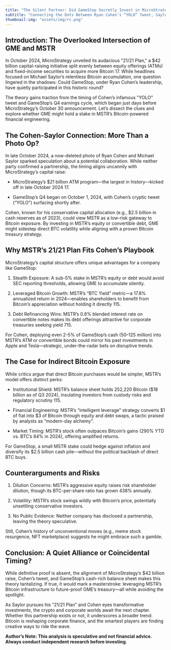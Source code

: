 ```yaml
---
title: "The Silent Partner: Did GameStop Secretly Invest in MicroStrategy’s $42 Billion Bitcoin Bet?"
subtitle: "Connecting the Dots Between Ryan Cohen’s “YOLO” Tweet, Saylor’s 21/21 Plan, and the Unspoken Corporate Alliance"
thumbnail-img: "assets/img/rc.png"
---
```

## Introduction: The Overlooked Intersection of GME and MSTR
In October 2024, MicroStrategy unveiled its audacious "21/21 Plan," a $42 billion capital-raising initiative split evenly between equity offerings (ATMs) and fixed-income securities to acquire more Bitcoin 17. While headlines focused on Michael Saylor’s relentless Bitcoin accumulation, one question lingered in the shadows: Could GameStop, under Ryan Cohen’s leadership, have quietly participated in this historic round?

The theory gains traction from the timing of Cohen’s infamous "YOLO" tweet and GameStop’s Q4 earnings cycle, which began just days before MicroStrategy’s October 30 announcement. Let’s dissect the clues and explore whether GME might hold a stake in MSTR’s Bitcoin-powered financial engineering.

## The Cohen-Saylor Connection: More Than a Photo Op?
In late October 2024, a now-deleted photo of Ryan Cohen and Michael Saylor sparked speculation about a potential collaboration. While neither party confirmed a partnership, the timing aligns uncannily with MicroStrategy’s capital raise:

- MicroStrategy’s $21 billion ATM program—the largest in history—kicked off in late October 2024 17.

- GameStop’s Q4 began on October 1, 2024, with Cohen’s cryptic tweet (“YOLO”) surfacing shortly after.

Cohen, known for his conservative capital allocation (e.g., $2.5 billion in cash reserves as of 2023), could view MSTR as a low-risk gateway to Bitcoin exposure. By investing in MSTR’s equity or convertible debt, GME might sidestep direct BTC volatility while aligning with a proven Bitcoin treasury strategy.

## Why MSTR’s 21/21 Plan Fits Cohen’s Playbook
MicroStrategy’s capital structure offers unique advantages for a company like GameStop:

1) Stealth Exposure: A sub-5% stake in MSTR’s equity or debt would avoid SEC reporting thresholds, allowing GME to accumulate silently.

2) Leveraged Bitcoin Growth: MSTR’s “BTC Yield” metric—a 17.8% annualized return in 2024—enables shareholders to benefit from Bitcoin’s appreciation without holding it directly 115.

3) Debt Refinancing Wins: MSTR’s 0.8% blended interest rate on convertible notes makes its debt offerings attractive for corporate treasuries seeking yield 715.

For Cohen, deploying even 2-5% of GameStop’s cash (50–125 million) into MSTR’s ATM or convertible bonds could mirror his past investments in Apple and Tesla—strategic, under-the-radar bets on disruptive trends.

## The Case for Indirect Bitcoin Exposure
While critics argue that direct Bitcoin purchases would be simpler, MSTR’s model offers distinct perks:

- Institutional Shield: MSTR’s balance sheet holds 252,220 Bitcoin ($18 billion as of Q3 2024), insulating investors from custody risks and regulatory scrutiny 115.

- Financial Engineering: MSTR’s “intelligent leverage” strategy converts $1 of fiat into $3 of Bitcoin through equity and debt swaps, a tactic praised by analysts as “modern-day alchemy”.

- Market Timing: MSTR’s stock often outpaces Bitcoin’s gains (290% YTD vs. BTC’s 64% in 2024), offering amplified returns.

For GameStop, a small MSTR stake could hedge against inflation and diversify its $2.5 billion cash pile––without the political backlash of direct BTC buys.

## Counterarguments and Risks
1) Dilution Concerns: MSTR’s aggressive equity raises risk shareholder dilution, though its BTC-per-share ratio has grown 438% annually.

2) Volatility: MSTR’s stock swings wildly with Bitcoin’s price, potentially unsettling conservative investors.

3) No Public Evidence: Neither company has disclosed a partnership, leaving the theory speculative.

Still, Cohen’s history of unconventional moves (e.g., meme stock resurgence, NFT marketplace) suggests he might embrace such a gamble.

## Conclusion: A Quiet Alliance or Coincidental Timing?
While definitive proof is absent, the alignment of MicroStrategy’s $42 billion raise, Cohen’s tweet, and GameStop’s cash-rich balance sheet makes this theory tantalizing. If true, it would mark a masterstroke: leveraging MSTR’s Bitcoin infrastructure to future-proof GME’s treasury––all while avoiding the spotlight.

As Saylor pursues his “21/21 Plan” and Cohen eyes transformative investments, the crypto and corporate worlds await the next chapter. Whether this partnership exists or not, it underscores a broader trend: Bitcoin is reshaping corporate finance, and the smartest players are finding creative ways to ride the wave.

**Author’s Note: This analysis is speculative and not financial advice. Always conduct independent research before investing.**
